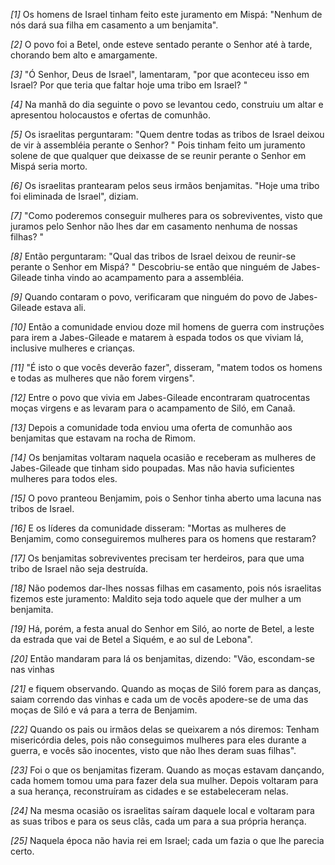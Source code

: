 *[1]* Os homens de Israel tinham feito este juramento em Mispá: "Nenhum de nós dará sua filha em casamento a um benjamita".

*[2]* O povo foi a Betel, onde esteve sentado perante o Senhor até à tarde, chorando bem alto e amargamente.

*[3]* "Ó Senhor, Deus de Israel", lamentaram, "por que aconteceu isso em Israel? Por que teria que faltar hoje uma tribo em Israel? "

*[4]* Na manhã do dia seguinte o povo se levantou cedo, construiu um altar e apresentou holocaustos e ofertas de comunhão.

*[5]* Os israelitas perguntaram: "Quem dentre todas as tribos de Israel deixou de vir à assembléia perante o Senhor? " Pois tinham feito um juramento solene de que qualquer que deixasse de se reunir perante o Senhor em Mispá seria morto.

*[6]* Os israelitas prantearam pelos seus irmãos benjamitas. "Hoje uma tribo foi eliminada de Israel", diziam.

*[7]* "Como poderemos conseguir mulheres para os sobreviventes, visto que juramos pelo Senhor não lhes dar em casamento nenhuma de nossas filhas? "

*[8]* Então perguntaram: "Qual das tribos de Israel deixou de reunir-se perante o Senhor em Mispá? " Descobriu-se então que ninguém de Jabes-Gileade tinha vindo ao acampamento para a assembléia.

*[9]* Quando contaram o povo, verificaram que ninguém do povo de Jabes-Gileade estava ali.

*[10]* Então a comunidade enviou doze mil homens de guerra com instruções para irem a Jabes-Gileade e matarem à espada todos os que viviam lá, inclusive mulheres e crianças.

*[11]* "É isto o que vocês deverão fazer", disseram, "matem todos os homens e todas as mulheres que não forem virgens".

*[12]* Entre o povo que vivia em Jabes-Gileade encontraram quatrocentas moças virgens e as levaram para o acampamento de Siló, em Canaã.

*[13]* Depois a comunidade toda enviou uma oferta de comunhão aos benjamitas que estavam na rocha de Rimom.

*[14]* Os benjamitas voltaram naquela ocasião e receberam as mulheres de Jabes-Gileade que tinham sido poupadas. Mas não havia suficientes mulheres para todos eles.

*[15]* O povo pranteou Benjamim, pois o Senhor tinha aberto uma lacuna nas tribos de Israel.

*[16]* E os líderes da comunidade disseram: "Mortas as mulheres de Benjamim, como conseguiremos mulheres para os homens que restaram?

*[17]* Os benjamitas sobreviventes precisam ter herdeiros, para que uma tribo de Israel não seja destruída.

*[18]* Não podemos dar-lhes nossas filhas em casamento, pois nós israelitas fizemos este juramento: Maldito seja todo aquele que der mulher a um benjamita.

*[19]* Há, porém, a festa anual do Senhor em Siló, ao norte de Betel, a leste da estrada que vai de Betel a Siquém, e ao sul de Lebona".

*[20]* Então mandaram para lá os benjamitas, dizendo: "Vão, escondam-se nas vinhas

*[21]* e fiquem observando. Quando as moças de Siló forem para as danças, saiam correndo das vinhas e cada um de vocês apodere-se de uma das moças de Siló e vá para a terra de Benjamim.

*[22]* Quando os pais ou irmãos delas se queixarem a nós diremos: Tenham misericórdia deles, pois não conseguimos mulheres para eles durante a guerra, e vocês são inocentes, visto que não lhes deram suas filhas".

*[23]* Foi o que os benjamitas fizeram. Quando as moças estavam dançando, cada homem tomou uma para fazer dela sua mulher. Depois voltaram para a sua herança, reconstruíram as cidades e se estabeleceram nelas.

*[24]* Na mesma ocasião os israelitas saíram daquele local e voltaram para as suas tribos e para os seus clãs, cada um para a sua própria herança.

*[25]* Naquela época não havia rei em Israel; cada um fazia o que lhe parecia certo.


